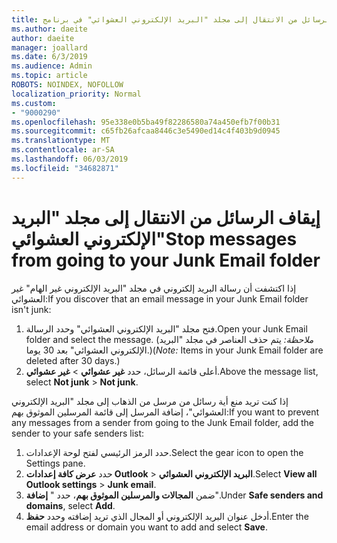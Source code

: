 ```yaml
---
title: إيقاف الرسائل من الانتقال إلى مجلد "البريد الإلكتروني العشوائي" في برنامج Outlook على ويب
ms.author: daeite
author: daeite
manager: joallard
ms.date: 6/3/2019
ms.audience: Admin
ms.topic: article
ROBOTS: NOINDEX, NOFOLLOW
localization_priority: Normal
ms.custom:
- "9000290"
ms.openlocfilehash: 95e338e0b5ba49f82286580a74a450efb7f00b31
ms.sourcegitcommit: c65fb26afcaa8446c3e5490ed14c4f403b9d0945
ms.translationtype: MT
ms.contentlocale: ar-SA
ms.lasthandoff: 06/03/2019
ms.locfileid: "34682871"
---
```

# <a name="stop-messages-from-going-to-your-junk-email-folder"></a><span data-ttu-id="c6f5e-102">إيقاف الرسائل من الانتقال إلى مجلد "البريد الإلكتروني العشوائي"</span><span class="sxs-lookup"><span data-stu-id="c6f5e-102">Stop messages from going to your Junk Email folder</span></span>

<span data-ttu-id="c6f5e-103">إذا اكتشفت أن رسالة البريد إلكتروني في مجلد "البريد الإلكتروني غير الهام" غير العشوائي:</span><span class="sxs-lookup"><span data-stu-id="c6f5e-103">If you discover that an email message in your Junk Email folder isn't junk:</span></span>

1. <span data-ttu-id="c6f5e-104">فتح مجلد "البريد الإلكتروني العشوائي" وحدد الرسالة.</span><span class="sxs-lookup"><span data-stu-id="c6f5e-104">Open your Junk Email folder and select the message.</span></span> <span data-ttu-id="c6f5e-105">(*ملاحظة:* يتم حذف العناصر في مجلد "البريد الإلكتروني العشوائي" بعد 30 يوما.)</span><span class="sxs-lookup"><span data-stu-id="c6f5e-105">(*Note:* Items in your Junk Email folder are deleted after 30 days.)</span></span>
1. <span data-ttu-id="c6f5e-106">أعلى قائمة الرسائل، حدد **غير عشوائي** > **غير عشوائي**.</span><span class="sxs-lookup"><span data-stu-id="c6f5e-106">Above the message list, select **Not junk** > **Not junk**.</span></span>

<span data-ttu-id="c6f5e-107">إذا كنت تريد منع أية رسائل من مرسل من الذهاب إلى مجلد "البريد الإلكتروني العشوائي"، إضافة المرسل إلى قائمة المرسلين الموثوق بهم:</span><span class="sxs-lookup"><span data-stu-id="c6f5e-107">If you want to prevent any messages from a sender from going to the Junk Email folder, add the sender to your safe senders list:</span></span>

1. <span data-ttu-id="c6f5e-108">حدد الرمز الرئيسي لفتح لوحة الإعدادات.</span><span class="sxs-lookup"><span data-stu-id="c6f5e-108">Select the gear icon to open the Settings pane.</span></span>
1. <span data-ttu-id="c6f5e-109">حدد **عرض كافة إعدادات Outlook** > **البريد الإلكتروني العشوائي**.</span><span class="sxs-lookup"><span data-stu-id="c6f5e-109">Select **View all Outlook settings** > **Junk email**.</span></span>
1. <span data-ttu-id="c6f5e-110">ضمن **المجالات والمرسلين الموثوق بهم**، حدد " **إضافة**".</span><span class="sxs-lookup"><span data-stu-id="c6f5e-110">Under **Safe senders and domains**, select **Add**.</span></span>
1. <span data-ttu-id="c6f5e-111">أدخل عنوان البريد الإلكتروني أو المجال الذي تريد إضافته وحدد **حفظ**.</span><span class="sxs-lookup"><span data-stu-id="c6f5e-111">Enter the email address or domain you want to add and select **Save**.</span></span>
